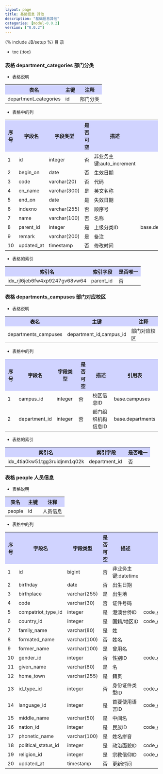 ```yaml
---
layout: page
title: 基础信息 其他
description: "基础信息其他"
categories: [model-0.0.2]
version: ["0.0.2"]
---
```

{% include JB/setup %}
 目  录

* toc
{:toc}



### 表格 department_categories 部门分类

  * 表格说明

<table class="table table-bordered table-striped table-condensed">
<tr><th style="background-color:#D0D3FF">表名</th><th style="background-color:#D0D3FF">主键</th><th style="background-color:#D0D3FF">注释</th>  </tr>
<tr><td>department_categories</td><td>id</td><td>部门分类</td>  </tr>
</table>

  * 表格中的列

<table class="table table-bordered table-striped table-condensed">
<tr><th style="background-color:#D0D3FF" class="text-center">序号</th><th style="background-color:#D0D3FF">字段名</th><th style="background-color:#D0D3FF">字段类型</th><th style="background-color:#D0D3FF" class="text-center">是否可空</th><th style="background-color:#D0D3FF">描述</th><th style="background-color:#D0D3FF">引用表</th>  </tr>
<tr><td class="text-center">1</td><td>id</td><td>integer</td><td class="text-center">否</td><td>非业务主键:auto_increment</td><td></td>  </tr>
<tr><td class="text-center">2</td><td>begin_on</td><td>date</td><td class="text-center">否</td><td>生效日期</td><td></td>  </tr>
<tr><td class="text-center">3</td><td>code</td><td>varchar(20)</td><td class="text-center">否</td><td>代码</td><td></td>  </tr>
<tr><td class="text-center">4</td><td>en_name</td><td>varchar(300)</td><td class="text-center">是</td><td>英文名称</td><td></td>  </tr>
<tr><td class="text-center">5</td><td>end_on</td><td>date</td><td class="text-center">是</td><td>失效日期</td><td></td>  </tr>
<tr><td class="text-center">6</td><td>indexno</td><td>varchar(255)</td><td class="text-center">否</td><td>顺序号</td><td></td>  </tr>
<tr><td class="text-center">7</td><td>name</td><td>varchar(100)</td><td class="text-center">否</td><td>名称</td><td></td>  </tr>
<tr><td class="text-center">8</td><td>parent_id</td><td>integer</td><td class="text-center">是</td><td>上级分类ID</td><td>base.department_categories</td>  </tr>
<tr><td class="text-center">9</td><td>remark</td><td>varchar(200)</td><td class="text-center">是</td><td>备注</td><td></td>  </tr>
<tr><td class="text-center">10</td><td>updated_at</td><td>timestamp</td><td class="text-center">否</td><td>修改时间</td><td></td>  </tr>
</table>


  * 表格的索引

<table class="table table-bordered table-striped table-condensed">
  <tr>
<th style="background-color:#D0D3FF">索引名</th><th style="background-color:#D0D3FF">索引字段</th><th style="background-color:#D0D3FF">是否唯一</th>  </tr>
<tr><td>idx_rjl6jeb6fw4xp9247gv68vw64</td><td>parent_id&nbsp;</td><td>否</td>  </tr>
</table>

### 表格 departments_campuses 部门对应校区

  * 表格说明

<table class="table table-bordered table-striped table-condensed">
<tr><th style="background-color:#D0D3FF">表名</th><th style="background-color:#D0D3FF">主键</th><th style="background-color:#D0D3FF">注释</th>  </tr>
<tr><td>departments_campuses</td><td>department_id,campus_id</td><td>部门对应校区</td>  </tr>
</table>

  * 表格中的列

<table class="table table-bordered table-striped table-condensed">
<tr><th style="background-color:#D0D3FF" class="text-center">序号</th><th style="background-color:#D0D3FF">字段名</th><th style="background-color:#D0D3FF">字段类型</th><th style="background-color:#D0D3FF" class="text-center">是否可空</th><th style="background-color:#D0D3FF">描述</th><th style="background-color:#D0D3FF">引用表</th>  </tr>
<tr><td class="text-center">1</td><td>campus_id</td><td>integer</td><td class="text-center">否</td><td>校区信息ID</td><td>base.campuses</td>  </tr>
<tr><td class="text-center">2</td><td>department_id</td><td>integer</td><td class="text-center">否</td><td>部门组织机构信息ID</td><td>base.departments</td>  </tr>
</table>


  * 表格的索引

<table class="table table-bordered table-striped table-condensed">
  <tr>
<th style="background-color:#D0D3FF">索引名</th><th style="background-color:#D0D3FF">索引字段</th><th style="background-color:#D0D3FF">是否唯一</th>  </tr>
<tr><td>idx_4tia0kw51tgg3ruidjnm1q02k</td><td>department_id&nbsp;</td><td>否</td>  </tr>
</table>

### 表格 people 人员信息

  * 表格说明

<table class="table table-bordered table-striped table-condensed">
<tr><th style="background-color:#D0D3FF">表名</th><th style="background-color:#D0D3FF">主键</th><th style="background-color:#D0D3FF">注释</th>  </tr>
<tr><td>people</td><td>id</td><td>人员信息</td>  </tr>
</table>

  * 表格中的列

<table class="table table-bordered table-striped table-condensed">
<tr><th style="background-color:#D0D3FF" class="text-center">序号</th><th style="background-color:#D0D3FF">字段名</th><th style="background-color:#D0D3FF">字段类型</th><th style="background-color:#D0D3FF" class="text-center">是否可空</th><th style="background-color:#D0D3FF">描述</th><th style="background-color:#D0D3FF">引用表</th>  </tr>
<tr><td class="text-center">1</td><td>id</td><td>bigint</td><td class="text-center">否</td><td>非业务主键:datetime</td><td></td>  </tr>
<tr><td class="text-center">2</td><td>birthday</td><td>date</td><td class="text-center">否</td><td>出生日期</td><td></td>  </tr>
<tr><td class="text-center">3</td><td>birthplace</td><td>varchar(255)</td><td class="text-center">是</td><td>出生地</td><td></td>  </tr>
<tr><td class="text-center">4</td><td>code</td><td>varchar(30)</td><td class="text-center">否</td><td>证件号码</td><td></td>  </tr>
<tr><td class="text-center">5</td><td>compatriot_type_id</td><td>integer</td><td class="text-center">是</td><td>港澳台侨ID</td><td>code_gb.compatriot_types</td>  </tr>
<tr><td class="text-center">6</td><td>country_id</td><td>integer</td><td class="text-center">是</td><td>国籍/地区ID</td><td>code_gb.countries</td>  </tr>
<tr><td class="text-center">7</td><td>family_name</td><td>varchar(80)</td><td class="text-center">是</td><td>姓</td><td></td>  </tr>
<tr><td class="text-center">8</td><td>formated_name</td><td>varchar(100)</td><td class="text-center">否</td><td>姓名</td><td></td>  </tr>
<tr><td class="text-center">9</td><td>former_name</td><td>varchar(100)</td><td class="text-center">是</td><td>曾用名</td><td></td>  </tr>
<tr><td class="text-center">10</td><td>gender_id</td><td>integer</td><td class="text-center">否</td><td>性别ID</td><td>code_gb.genders</td>  </tr>
<tr><td class="text-center">11</td><td>given_name</td><td>varchar(80)</td><td class="text-center">是</td><td>名</td><td></td>  </tr>
<tr><td class="text-center">12</td><td>home_town</td><td>varchar(255)</td><td class="text-center">是</td><td>籍贯</td><td></td>  </tr>
<tr><td class="text-center">13</td><td>id_type_id</td><td>integer</td><td class="text-center">否</td><td>身份证件类型ID</td><td>code_gb.id_types</td>  </tr>
<tr><td class="text-center">14</td><td>language_id</td><td>integer</td><td class="text-center">是</td><td>首要使用语言ID</td><td>code_gb.languages</td>  </tr>
<tr><td class="text-center">15</td><td>middle_name</td><td>varchar(50)</td><td class="text-center">是</td><td>中间名</td><td></td>  </tr>
<tr><td class="text-center">16</td><td>nation_id</td><td>integer</td><td class="text-center">是</td><td>民族ID</td><td>code_gb.nations</td>  </tr>
<tr><td class="text-center">17</td><td>phonetic_name</td><td>varchar(100)</td><td class="text-center">是</td><td>姓名拼音</td><td></td>  </tr>
<tr><td class="text-center">18</td><td>political_status_id</td><td>integer</td><td class="text-center">是</td><td>政治面貌ID</td><td>code_gb.political_statuses</td>  </tr>
<tr><td class="text-center">19</td><td>religion_id</td><td>integer</td><td class="text-center">是</td><td>宗教信仰ID</td><td>code_gb.religions</td>  </tr>
<tr><td class="text-center">20</td><td>updated_at</td><td>timestamp</td><td class="text-center">否</td><td>更新时间</td><td></td>  </tr>
</table>


